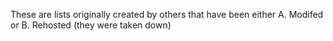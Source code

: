 These are lists originally created by others that have been either
A. Modifed
or
B. Rehosted (they were taken down)
